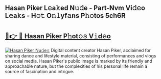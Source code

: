 ## Hasan Piker L𝚎a𝚔ed N𝚞𝚍e - Part-Nvm Vi𝚍𝚎o L𝚎a𝚔s - H𝚘𝚝 O𝚗𝚕yf𝚊ns P𝚑𝚘tos 5ch6R

# <h2><a href="http://kf3e2v.oniu.top/?m=Hasan+Piker">🔗👉 🔴 Hasan Piker P𝚑ot𝚘𝚜 V𝚒d𝚎o</a></h2>

[![Hasan Piker Nu𝚍e𝚜](https://i.imgur.com/0qMVB7G.gif)](http://kf3e2v.oniu.top/?m=Hasan+Piker)
Digital content creator Hasan Piker, acclaimed for sharing dance and lifestyle material, consisting of performances and vlogs on social media. Hasan Piker's public image is marked by its friendly and approachable nature, but the complexities of his personal life remain a source of fascination and intrigue.  
